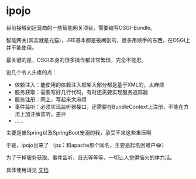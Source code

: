 # ipojo

目前接触到运营商的一些智能网关项目，需要编写OSGI-Bundle。

智能网关(其实就是光猫)，JRE基本都是被阉割的，很多用顺手的东西，在OSGI上并不能使用。

最关键的是，OSGI本身的很多操作都非常繁琐，完全不能忍。

说几个令人头疼的点：

* 依赖注入：能使用的依赖注入框架大部分都是基于XML的，太麻烦
* 服务获取：需要写好几行代码，有时还需要实现服务追踪器
* 服务注册：同上，写起来太麻烦
* 事件监听：必须实现监听器接口，还需要在BundleContext上注册，不能在方法上加注解监听，差评
* ......

主要是被Spring以及SpringBoot宠溺的我，承受不来这些重压啊

于是，ipojo出来了 （ps：和apache那个同名，主要是起名困难户😂）

为了干掉服务获取、事件监听、日志等等等，一切让人觉得恼火的体力活。

具体使用请见 [文档](https://github.com/guyi-maple/ipojo/blob/master/doc/index.md)